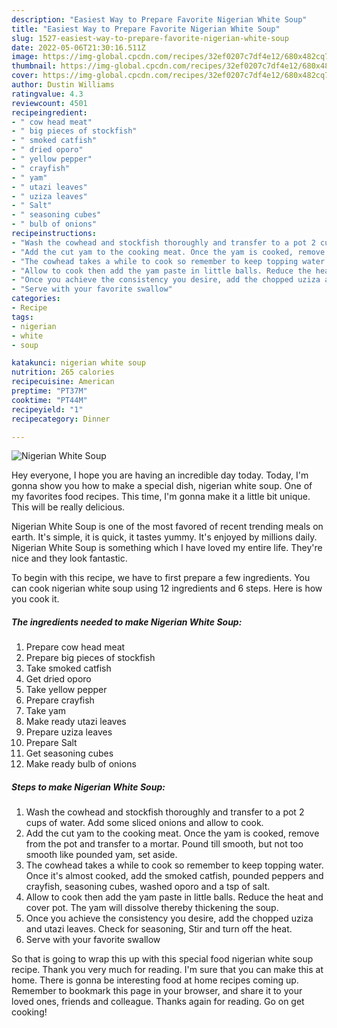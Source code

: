 ```yaml
---
description: "Easiest Way to Prepare Favorite Nigerian White Soup"
title: "Easiest Way to Prepare Favorite Nigerian White Soup"
slug: 1527-easiest-way-to-prepare-favorite-nigerian-white-soup
date: 2022-05-06T21:30:16.511Z
image: https://img-global.cpcdn.com/recipes/32ef0207c7df4e12/680x482cq70/nigerian-white-soup-recipe-main-photo.jpg
thumbnail: https://img-global.cpcdn.com/recipes/32ef0207c7df4e12/680x482cq70/nigerian-white-soup-recipe-main-photo.jpg
cover: https://img-global.cpcdn.com/recipes/32ef0207c7df4e12/680x482cq70/nigerian-white-soup-recipe-main-photo.jpg
author: Dustin Williams
ratingvalue: 4.3
reviewcount: 4501
recipeingredient:
- " cow head meat"
- " big pieces of stockfish"
- " smoked catfish"
- " dried oporo"
- " yellow pepper"
- " crayfish"
- " yam"
- " utazi leaves"
- " uziza leaves"
- " Salt"
- " seasoning cubes"
- " bulb of onions"
recipeinstructions:
- "Wash the cowhead and stockfish thoroughly and transfer to a pot 2 cups of water. Add some sliced onions and allow to cook."
- "Add the cut yam to the cooking meat. Once the yam is cooked, remove from the pot and transfer to a mortar. Pound till smooth, but not too smooth like pounded yam, set aside."
- "The cowhead takes a while to cook so remember to keep topping water. Once it&#39;s almost cooked, add the smoked catfish, pounded peppers and crayfish, seasoning cubes, washed oporo and a tsp of salt."
- "Allow to cook then add the yam paste in little balls. Reduce the heat and cover pot. The yam will dissolve thereby thickening the soup."
- "Once you achieve the consistency you desire, add the chopped uziza and utazi leaves. Check for seasoning, Stir and turn off the heat."
- "Serve with your favorite swallow"
categories:
- Recipe
tags:
- nigerian
- white
- soup

katakunci: nigerian white soup 
nutrition: 265 calories
recipecuisine: American
preptime: "PT37M"
cooktime: "PT44M"
recipeyield: "1"
recipecategory: Dinner

---
```



![Nigerian White Soup](https://img-global.cpcdn.com/recipes/32ef0207c7df4e12/680x482cq70/nigerian-white-soup-recipe-main-photo.jpg)

Hey everyone, I hope you are having an incredible day today. Today, I'm gonna show you how to make a special dish, nigerian white soup. One of my favorites food recipes. This time, I'm gonna make it a little bit unique. This will be really delicious.



Nigerian White Soup is one of the most favored of recent trending meals on earth. It's simple, it is quick, it tastes yummy. It's enjoyed by millions daily. Nigerian White Soup is something which I have loved my entire life. They're nice and they look fantastic.


To begin with this recipe, we have to first prepare a few ingredients. You can cook nigerian white soup using 12 ingredients and 6 steps. Here is how you cook it.

<!--inarticleads1-->

##### The ingredients needed to make Nigerian White Soup:

1. Prepare  cow head meat
1. Prepare  big pieces of stockfish
1. Take  smoked catfish
1. Get  dried oporo
1. Take  yellow pepper
1. Prepare  crayfish
1. Take  yam
1. Make ready  utazi leaves
1. Prepare  uziza leaves
1. Prepare  Salt
1. Get  seasoning cubes
1. Make ready  bulb of onions




<!--inarticleads2-->

##### Steps to make Nigerian White Soup:

1. Wash the cowhead and stockfish thoroughly and transfer to a pot 2 cups of water. Add some sliced onions and allow to cook.
1. Add the cut yam to the cooking meat. Once the yam is cooked, remove from the pot and transfer to a mortar. Pound till smooth, but not too smooth like pounded yam, set aside.
1. The cowhead takes a while to cook so remember to keep topping water. Once it&#39;s almost cooked, add the smoked catfish, pounded peppers and crayfish, seasoning cubes, washed oporo and a tsp of salt.
1. Allow to cook then add the yam paste in little balls. Reduce the heat and cover pot. The yam will dissolve thereby thickening the soup.
1. Once you achieve the consistency you desire, add the chopped uziza and utazi leaves. Check for seasoning, Stir and turn off the heat.
1. Serve with your favorite swallow




So that is going to wrap this up with this special food nigerian white soup recipe. Thank you very much for reading. I'm sure that you can make this at home. There is gonna be interesting food at home recipes coming up. Remember to bookmark this page in your browser, and share it to your loved ones, friends and colleague. Thanks again for reading. Go on get cooking!

